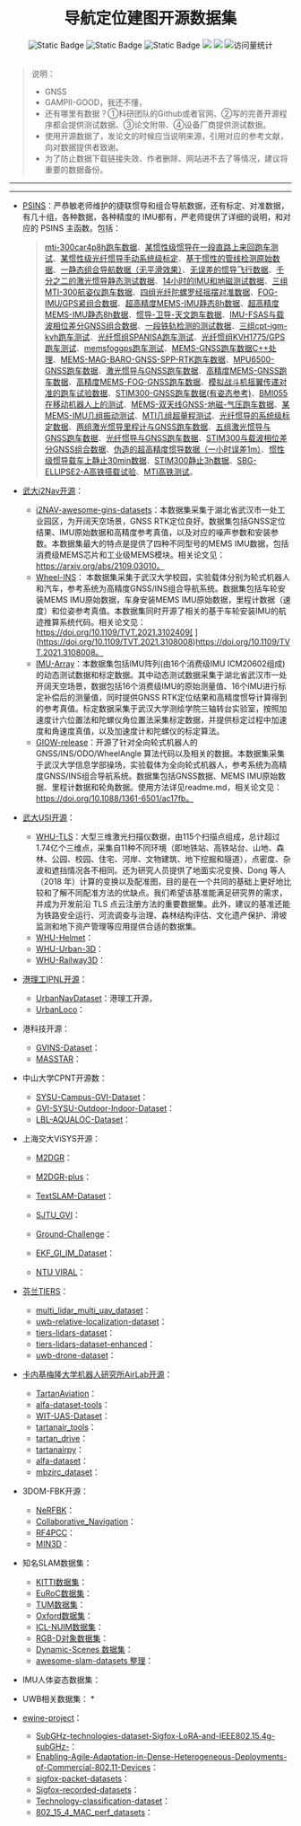 <div align="center">
<h1>导航定位建图开源数据集</h1>
</div>

<div align="center">
    <img alt="Static Badge" src="https://img.shields.io/badge/QQ-1482275402-red">
    <img alt="Static Badge" src="https://img.shields.io/badge/%E5%BE%AE%E4%BF%A1-lizhengxiao99-green">
    <img alt="Static Badge" src="https://img.shields.io/badge/Email-dauger%40126.com-brown">
    <a href="https://blog.csdn.net/daoge2666/"><img src="https://img.shields.io/badge/CSDN-论坛-c32136" /></a>
    <a href="https://www.zhihu.com/people/dao-ge-92-60/"><img src="https://img.shields.io/badge/Zhihu-知乎-blue" /></a>
    <img src="https://komarev.com/ghpvc/?username=LiZhengXiao99&label=Views&color=0e75b6&style=flat" alt="访问量统计" />
</div>
<br/>

> 说明：
>
> * GNSS 
> * GAMPII-GOOD，我还不懂，
> * 还有哪里有数据？①科研团队的Github或者官网、②写的完善开源程序都会提供测试数据、③论文附带、④设备厂商提供测试数据。
> * 使用开源数据了，发论文的时候应当说明来源，引用对应的参考文献，向对数据提供者致谢。
> * 为了防止数据下载链接失效、作者删除、网站进不去了等情况，建议将重要的数据备份。

---





---

* [PSINS](http://www.psins.org.cn/dhsj)：严恭敏老师维护的捷联惯导和组合导航数据，还有标定、对准数据，有几十组，各种数据，各种精度的 IMU都有，严老师提供了详细的说明，和对应的 PSINS 主函数。包括：

  > [mti-300car4p8h跑车数据](http://www.psins.org.cn/newsinfo/6839783.html)、[某惯性级惯导在一段直路上来回跑车测试](http://www.psins.org.cn/newsinfo/6769471.html)、[某惯性级光纤惯导手动系统级标定](http://www.psins.org.cn/newsinfo/6403328.html)、[基于惯性的管线检测原始数据](http://www.psins.org.cn/newsinfo/6079021.html)、[一静态组合导航数据（无平滑效果）](http://www.psins.org.cn/newsinfo/4552096.html)、[无误差的惯导飞行数据](http://www.psins.org.cn/newsinfo/4445782.html)、[千分之二的激光惯导静态测试数据](http://www.psins.org.cn/newsinfo/4262859.html)、[14小时的IMU和地磁测试数据](http://www.psins.org.cn/newsinfo/3003364.html)、[三组MTI-300航姿仪跑车数据](http://www.psins.org.cn/newsinfo/2802067.html)、[四组光纤陀螺罗经摇摆对准数据](http://www.psins.org.cn/newsinfo/2770463.html)、[FOG-IMU/GPS紧组合数据](http://www.psins.org.cn/newsinfo/2678646.html)、[超高精度MEMS-IMU静态8h数据](http://www.psins.org.cn/newsinfo/2449125.html)、[超高精度MEMS-IMU静态8h数据](http://www.psins.org.cn/newsinfo/2449125.html)、[惯导-卫导-天文跑车数据](http://www.psins.org.cn/newsinfo/2408290.html)、[IMU-FSAS与载波相位差分GNSS组合数据](http://www.psins.org.cn/newsinfo/2347360.html)、[一段铁轨检测的测试数据](http://www.psins.org.cn/newsinfo/2064505.html)、[三组cpt-igm-kvh跑车测试](http://www.psins.org.cn/newsinfo/1590797.html)、[光纤惯组SPANISA跑车测试](http://www.psins.org.cn/newsinfo/1560060.html)、[光纤惯组KVH1775/GPS跑车测试](http://www.psins.org.cn/newsinfo/1512126.html)、[memsfoggps跑车测试](http://www.psins.org.cn/newsinfo/1508278.html)、[MEMS-GNSS跑车数据C++处理](http://www.psins.org.cn/newsinfo/1508277.html)、[MEMS-MAG-BARO-GNSS-SPP-RTK跑车数据](http://www.psins.org.cn/newsinfo/1500896.html)、[MPU6500-GNSS跑车数据](http://www.psins.org.cn/newsinfo/1500895.html)、[激光惯导与GNSS跑车数据](http://www.psins.org.cn/newsinfo/1382666.html)、[高精度MEMS-GNSS跑车数据](http://www.psins.org.cn/newsinfo/1187694.html)、[高精度MEMS-FOG-GNSS跑车数据](http://www.psins.org.cn/newsinfo/1155264.html)、[模拟战斗机摇翼传递对准的跑车试验数据](http://www.psins.org.cn/newsinfo/1087008.html)、[STIM300-GNSS跑车数据(有姿态参考)](http://www.psins.org.cn/newsinfo/958984.html)、[BMI055在移动机器人上的测试](http://www.psins.org.cn/newsinfo/885517.html)、[MEMS-双天线GNSS-地磁-气压跑车数据](http://www.psins.org.cn/newsinfo/2370168.html)、[某MEMS-IMU几组振动测试](http://www.psins.org.cn/newsinfo/2321331.html)、[MTI几组超量程测试](http://www.psins.org.cn/newsinfo/2321280.html)、[光纤惯导的系统级标定数据](http://www.psins.org.cn/newsinfo/2314054.html)、[两组激光惯导里程计与GNSS跑车数据](http://www.psins.org.cn/newsinfo/2313959.html)、[五组激光惯导与GNSS跑车数据](http://www.psins.org.cn/newsinfo/2313820.html)、[光纤惯导与GNSS跑车数据](http://www.psins.org.cn/newsinfo/2310099.html)、[STIM300与载波相位差分GNSS组合数据](http://www.psins.org.cn/newsinfo/2295380.html)、[伪造的超高精度惯导数据（一小时误差1m）](http://www.psins.org.cn/newsinfo/2294622.html)、[惯性级惯导载车上静止30min数据](http://www.psins.org.cn/newsinfo/2294590.html)、[STIM300静止3h数据](http://www.psins.org.cn/newsinfo/2294190.html)、[SBG-ELLIPSE2-A高铁搭载试验](http://www.psins.org.cn/newsinfo/2294175.html)、[MTI高铁测试](http://www.psins.org.cn/newsinfo/2294171.html)。

* [武大i2Nav开源](http://i2nav.cn/index/newListDetail_zw.do?newskind_id=13a8654e060c40c69e5f3d4c13069078&newsinfo_id=9fe50feadb3a499ea5c5e5bbd32ff9e1)：

  * [i2NAV-awesome-gins-datasets](https://github.com/i2Nav-WHU/awesome-gins-datasets)：本数据集采集于湖北省武汉市一处工业园区，为开阔天空场景，GNSS  RTK定位良好。数据集包括GNSS定位结果、IMU原始数据和高精度参考真值，以及对应的噪声参数和安装参数。本数据集最大的特点是提供了四种不同型号的MEMS  IMU数据，包括消费级MEMS芯片和工业级MEMS模块。相关论文见：https://arxiv.org/abs/2109.03010。
  * [Wheel-INS](https://github.com/i2Nav-WHU/Wheel-INS)： 本数据集采集于武汉大学校园，实验载体分别为轮式机器人和汽车，参考系统为高精度GNSS/INS组合导航系统。数据集包括车轮安装MEMS IMU原始数据，车身安装MEMS IMU原始数据，里程计数据（速度）和位姿参考真值。本数据集同时开源了相关的基于车轮安装IMU的航迹推算系统代码。相关论文见：https://doi.org/10.1109/TVT.2021.3102409[ ](https://doi.org/10.1109/TVT.2021.3108008)https://doi.org/10.1109/TVT.2021.3108008。
  * [IMU-Array](https://github.com/i2Nav-WHU/IMU-Array)：本数据集包括IMU阵列(由16个消费级IMU ICM20602组成)的动态测试数据和标定数据。其中动态测试数据采集于湖北省武汉市一处开阔天空场景，数据包括16个消费级IMU的原始测量值、16个IMU进行标定补偿后的测量值，同时提供GNSS RTK定位结果和高精度惯导计算得到的参考真值。标定数据采集于武汉大学测绘学院三轴转台实验室，按照加速度计六位置法和陀螺仪角位置法采集标定数据，并提供标定过程中加速度和角速度真值，以及加速度计和陀螺仪的标定算法。
  * [GIOW-release](https://github.com/i2Nav-WHU/GIOW-release)：开源了针对全向轮式机器人的GNSS/INS/ODO/WheelAngle 算法代码以及相关的数据。本数据集采集于武汉大学信息学部操场，实验载体为全向轮式机器人，参考系统为高精度GNSS/INS组合导航系统。数据集包括GNSS数据、MEMS IMU原始数据、里程计数据和轮角数据。使用方法详见readme.md，相关论文见：https://doi.org/10.1088/1361-6501/ac17fb。

* [武大USI开源](https://github.com/WHU-USI3DV)：

  * [WHU-TLS](https://github.com/WHU-USI3DV/WHU-TLS)：大型三维激光扫描仪数据，由115个扫描点组成，总计超过1.74亿个三维点，采集自11种不同环境（即地铁站、高铁站台、山地、森林、公园、校园、住宅、河岸、文物建筑、地下挖掘和隧道），点密度、杂波和遮挡情况各不相同。还为研究人员提供了地面实况变换、Dong 等人（2018 年）计算的变换以及配准图，目的是在一个共同的基础上更好地比较和了解不同配准方法的优缺点。我们希望该基准能满足研究界的需求，并成为开发前沿 TLS 点云注册方法的重要数据集。此外，建议的基准还能为铁路安全运行、河流调查与治理、森林结构评估、文化遗产保护、滑坡监测和地下资产管理等应用提供合适的数据集。
  * [WHU-Helmet](https://github.com/kafeiyin00/WHU-HelmetDataset)：
  *  [WHU-Urban-3D](https://whu3d.com/)：
  *  [WHU-Railway3D](https://github.com/WHU-USI3DV/WHU-Railway3D)：

* [港理工IPNL开源](https://github.com/IPNL-POLYU)：

  * [UrbanNavDataset](https://github.com/weisongwen/UrbanNavDataset)：港理工开源，
  * [UrbanLoco](https://github.com/weisongwen/UrbanLoco)：

* 港科技开源：

  * [GVINS-Dataset](https://github.com/HKUST-Aerial-Robotics/GVINS-Dataset)：
  * [MASSTAR](https://github.com/HKUST-Aerial-Robotics/MASSTAR)：

* 中山大学CPNT开源数：

  * [SYSU-Campus-GVI-Dataset](https://github.com/SYSU-CPNTLab/SYSU-Campus-GVI-Dataset)：
  * [GVI-SYSU-Outdoor-Indoor-Dataset](https://github.com/SYSU-CPNTLab/GVI-SYSU-Outdoor-Indoor-Dataset)：
  * [LBL-AQUALOC-Dataset](https://github.com/SYSU-CPNTLab/LBL-AQUALOC-Dataset)：

* 上海交大ViSYS开源：

  * [M2DGR](https://github.com/SJTU-ViSYS/M2DGR)：

  * [M2DGR-plus](https://github.com/SJTU-ViSYS/M2DGR-plus)：
  * [TextSLAM-Dataset](https://github.com/SJTU-ViSYS/TextSLAM-Dataset)：
  * [SJTU_GVI](https://github.com/sjtuyinjie/SJTU_GVI)：
  * [Ground-Challenge](https://github.com/sjtuyinjie/Ground-Challenge)：
  * [EKF_GI_IM_Dataset](https://github.com/sjtuyinjie/EKF_GI_IM_Dataset)：
  * [NTU VIRAL](https://ntu-aris.github.io/ntu_viral_dataset/)：

* [芬兰TIERS](https://github.com/TIERS)：

  * [multi_lidar_multi_uav_dataset](https://github.com/TIERS/multi_lidar_multi_uav_dataset)：
  * [uwb-relative-localization-dataset](https://github.com/TIERS/uwb-relative-localization-dataset)：
  * [tiers-lidars-dataset](https://github.com/TIERS/tiers-lidars-dataset)：
  * [tiers-lidars-dataset-enhanced](https://github.com/TIERS/tiers-lidars-dataset-enhanced)：
  * [uwb-drone-dataset](https://github.com/TIERS/uwb-drone-dataset)：

* [卡内基梅隆大学机器人研究所AirLab开源](https://github.com/castacks)：

  * [TartanAviation](https://github.com/castacks/TartanAviation)：
  * [alfa-dataset-tools](https://github.com/castacks/alfa-dataset-tools)：
  * [WIT-UAS-Dataset](https://github.com/castacks/WIT-UAS-Dataset)：
  * [tartanair_tools](https://github.com/castacks/tartanair_tools)：
  * [tartan_drive](https://github.com/castacks/tartan_drive)：
  * [tartanairpy](https://github.com/castacks/tartanairpy)：
  * [alfa-dataset](https://github.com/castacks/alfa-dataset)：
  * [mbzirc_dataset](https://github.com/castacks/mbzirc_dataset)：

* 3DOM-FBK开源：

  * [NeRFBK](https://github.com/3DOM-FBK/NeRFBK)：
  * [Collaborative_Navigation](https://github.com/3DOM-FBK/Collaborative_Navigation)：
  * [RF4PCC](https://github.com/3DOM-FBK/RF4PCC)：
  * [MIN3D](https://github.com/3DOM-FBK/MIN3D)：

* 知名SLAM数据集：

  * [KITTI数据集](http://www.cvlibs.net/datasets/kitti/eval_object.php)：
  * [EuRoC数据集](https://projects.asl.ethz.ch/datasets/doku.php?id=kmavvisualinertialdatasets)：
  * [TUM数据集](https://vision.in.tum.de/data/datasets/rgbd-dataset/download)：
  * [Oxford数据集](https://robotcar-dataset.robots.ox.ac.uk/)：
  * [ICL-NUIM数据集](http://www.doc.ic.ac.uk/~ahanda/VaFRIC/iclnuim.html)：
  * [RGB-D对象数据集](http://rgbd-dataset.cs.washington.edu/)：
  * [Dynamic-Scenes 数据集](https://github.com/HaoshengChen/Dynamic-Scenes)：
  * [awesome-slam-datasets 整理](https://github.com/youngguncho/awesome-slam-datasets)：

* IMU人体姿态数据集：



* UWB相关数据集：
  * 



* [ewine-project](https://github.com/ewine-project)：
  * [SubGHz-technologies-dataset-Sigfox-LoRA-and-IEEE802.15.4g-subGHz-](https://github.com/ewine-project/SubGHz-technologies-dataset-Sigfox-LoRA-and-IEEE802.15.4g-subGHz-)：
  * [Enabling-Agile-Adaptation-in-Dense-Heterogeneous-Deployments-of-Commercial-802.11-Devices](https://github.com/ewine-project/Enabling-Agile-Adaptation-in-Dense-Heterogeneous-Deployments-of-Commercial-802.11-Devices)：
  * [sigfox-packet-datasets](https://github.com/ewine-project/sigfox-packet-datasets)：
  * [Sigfox-recorded-datasets](https://github.com/ewine-project/Sigfox-recorded-datasets)：
  * [Technology-classification-dataset](https://github.com/ewine-project/Technology-classification-dataset)：
  * [802_15_4_MAC_perf_datasets](https://github.com/ewine-project/802_15_4_MAC_perf_datasets)：





